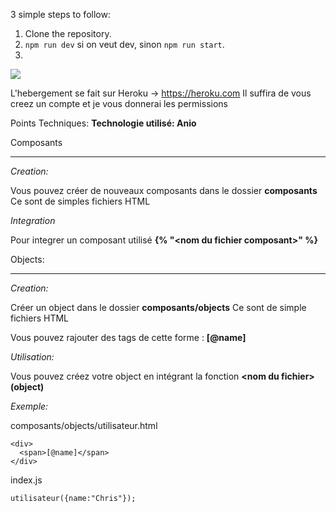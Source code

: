 3 simple steps to follow:

1) Clone the repository.
2) `npm run dev` si on veut dev, sinon `npm run start`.
3)

![](https://media.giphy.com/media/14kdiJUblbWBXy/giphy.gif)

L'hebergement se fait sur Heroku -> https://heroku.com
Il suffira de vous creez un compte et je vous donnerai les permissions

Points Techniques:
**Technologie utilisé: Anio**

Composants
_________

*Creation:*

Vous pouvez créer de nouveaux composants dans le dossier **composants**
Ce sont de simples fichiers HTML

*Integration*

Pour integrer un composant utilisé **{% "\<nom du fichier composant>" %}**
  
 Objects:
 _________
 
 *Creation:*
 
 Créer un object dans le dossier **composants/objects**
 Ce sont de simple fichiers HTML

Vous pouvez rajouter des tags de cette forme : **\[@name]**

*Utilisation:*

Vous pouvez créez votre object en intégrant la fonction **\<nom du fichier>(object)**

*Exemple:*

composants/objects/utilisateur.html

```
<div>
  <span>[@name]</span>
</div>
```

index.js
```
utilisateur({name:"Chris"});
```
